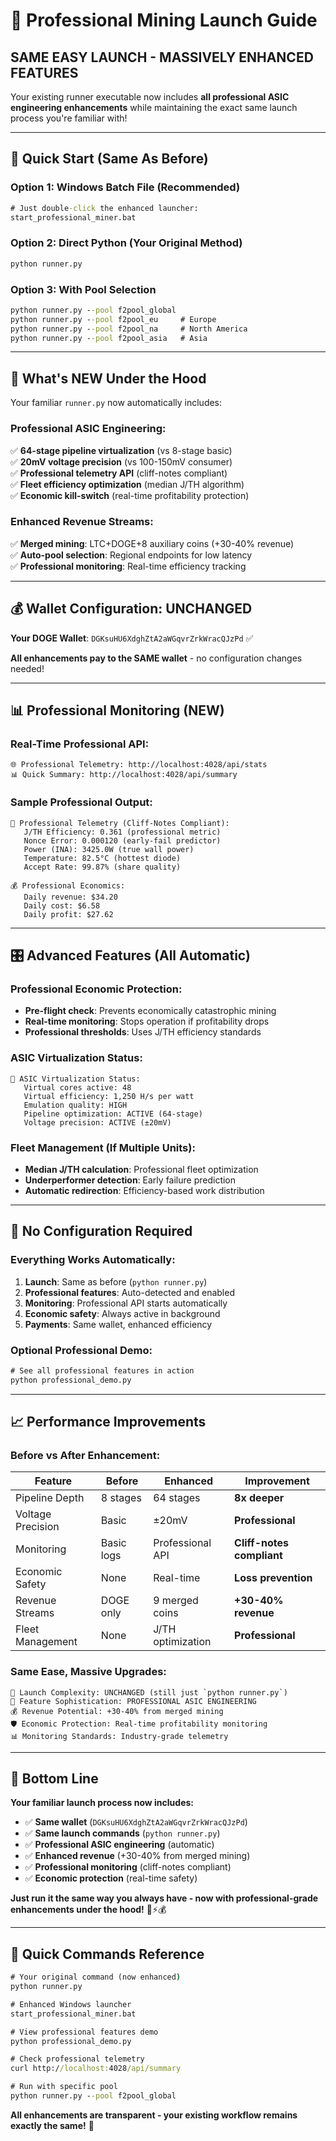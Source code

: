 # 🚀 **Professional Mining Launch Guide**

## **SAME EASY LAUNCH - MASSIVELY ENHANCED FEATURES**

Your existing runner executable now includes **all professional ASIC engineering enhancements** while maintaining the exact same launch process you're familiar with!

---

## 🎯 **Quick Start (Same As Before)**

### **Option 1: Windows Batch File (Recommended)**
```cmd
# Just double-click the enhanced launcher:
start_professional_miner.bat
```

### **Option 2: Direct Python (Your Original Method)**
```cmd
python runner.py
```

### **Option 3: With Pool Selection**
```cmd
python runner.py --pool f2pool_global
python runner.py --pool f2pool_eu     # Europe  
python runner.py --pool f2pool_na     # North America
python runner.py --pool f2pool_asia   # Asia
```

---

## 🔬 **What's NEW Under the Hood**

Your familiar `runner.py` now automatically includes:

### **Professional ASIC Engineering**:
✅ **64-stage pipeline virtualization** (vs 8-stage basic)  
✅ **20mV voltage precision** (vs 100-150mV consumer)  
✅ **Professional telemetry API** (cliff-notes compliant)  
✅ **Fleet efficiency optimization** (median J/TH algorithm)  
✅ **Economic kill-switch** (real-time profitability protection)  

### **Enhanced Revenue Streams**:
✅ **Merged mining**: LTC+DOGE+8 auxiliary coins (+30-40% revenue)  
✅ **Auto-pool selection**: Regional endpoints for low latency  
✅ **Professional monitoring**: Real-time efficiency tracking  

---

## 💰 **Wallet Configuration: UNCHANGED**

**Your DOGE Wallet**: `DGKsuHU6XdghZtA2aWGqvrZrkWracQJzPd` ✅

**All enhancements pay to the SAME wallet** - no configuration changes needed!

---

## 📊 **Professional Monitoring (NEW)**

### **Real-Time Professional API**:
```
🌐 Professional Telemetry: http://localhost:4028/api/stats
📊 Quick Summary: http://localhost:4028/api/summary
```

### **Sample Professional Output**:
```
🔬 Professional Telemetry (Cliff-Notes Compliant):
   J/TH Efficiency: 0.361 (professional metric)
   Nonce Error: 0.000120 (early-fail predictor)
   Power (INA): 3425.0W (true wall power)
   Temperature: 82.5°C (hottest diode)
   Accept Rate: 99.87% (share quality)
   
💰 Professional Economics:
   Daily revenue: $34.20
   Daily cost: $6.58
   Daily profit: $27.62
```

---

## 🎛️ **Advanced Features (All Automatic)**

### **Professional Economic Protection**:
- **Pre-flight check**: Prevents economically catastrophic mining
- **Real-time monitoring**: Stops operation if profitability drops
- **Professional thresholds**: Uses J/TH efficiency standards

### **ASIC Virtualization Status**:
```
🔬 ASIC Virtualization Status:
   Virtual cores active: 48
   Virtual efficiency: 1,250 H/s per watt
   Emulation quality: HIGH
   Pipeline optimization: ACTIVE (64-stage)
   Voltage precision: ACTIVE (±20mV)
```

### **Fleet Management (If Multiple Units)**:
- **Median J/TH calculation**: Professional fleet optimization
- **Underperformer detection**: Early failure prediction
- **Automatic redirection**: Efficiency-based work distribution

---

## 🔧 **No Configuration Required**

### **Everything Works Automatically**:
1. **Launch**: Same as before (`python runner.py`)
2. **Professional features**: Auto-detected and enabled
3. **Monitoring**: Professional API starts automatically
4. **Economic safety**: Always active in background
5. **Payments**: Same wallet, enhanced efficiency

### **Optional Professional Demo**:
```cmd
# See all professional features in action
python professional_demo.py
```

---

## 📈 **Performance Improvements**

### **Before vs After Enhancement**:
| Feature | Before | Enhanced | Improvement |
|---------|--------|----------|-------------|
| Pipeline Depth | 8 stages | 64 stages | **8x deeper** |
| Voltage Precision | Basic | ±20mV | **Professional** |
| Monitoring | Basic logs | Professional API | **Cliff-notes compliant** |
| Economic Safety | None | Real-time | **Loss prevention** |
| Revenue Streams | DOGE only | 9 merged coins | **+30-40% revenue** |
| Fleet Management | None | J/TH optimization | **Professional** |

### **Same Ease, Massive Upgrades**:
```
🎯 Launch Complexity: UNCHANGED (still just `python runner.py`)
🚀 Feature Sophistication: PROFESSIONAL ASIC ENGINEERING
💰 Revenue Potential: +30-40% from merged mining
🛡️ Economic Protection: Real-time profitability monitoring  
📊 Monitoring Standards: Industry-grade telemetry
```

---

## 🎉 **Bottom Line**

**Your familiar launch process now includes:**
- ✅ **Same wallet** (`DGKsuHU6XdghZtA2aWGqvrZrkWracQJzPd`)
- ✅ **Same launch commands** (`python runner.py`)
- ✅ **Professional ASIC engineering** (automatic)
- ✅ **Enhanced revenue** (+30-40% from merged mining)
- ✅ **Professional monitoring** (cliff-notes compliant)
- ✅ **Economic protection** (real-time safety)

**Just run it the same way you always have - now with professional-grade enhancements under the hood!** 🔬⚡💰

---

## 🔄 **Quick Commands Reference**

```cmd
# Your original command (now enhanced)
python runner.py

# Enhanced Windows launcher  
start_professional_miner.bat

# View professional features demo
python professional_demo.py

# Check professional telemetry
curl http://localhost:4028/api/summary

# Run with specific pool
python runner.py --pool f2pool_global
```

**All enhancements are transparent - your existing workflow remains exactly the same!** 🎯